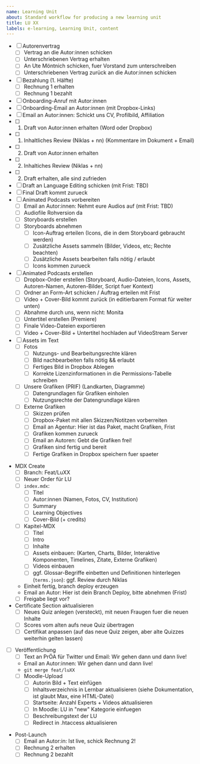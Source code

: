 ```yaml
---
name: Learning Unit
about: Standard workflow for producing a new learning unit
title: LU XX
labels: e-learning, Learning Unit, content
---
```


- [ ] Autorenvertrag
  - [ ] Vertrag an die Autor:innen schicken
  - [ ] Unterschriebenen Vertrag erhalten
  - [ ] An Ute Möntnich schicken, fuer Vorstand zum unterschreiben
  - [ ] Unterschriebenen Vertrag zurück an die Autor:innen schicken
- [ ] Bezahlung (1. Hälfte)
  - [ ] Rechnung 1 erhalten
  - [ ] Rechnung 1 bezahlt
- [ ] Onboarding-Anruf mit Autor:innen
- [ ] Onboarding-Email an Autor:innen (mit Dropbox-Links)
- [ ] Email an Autor:innen: Schickt uns CV, Profilbild, Affiliation
- [ ] 1. Draft von Autor:innen erhalten (Word oder Dropbox)
- [ ] 1. Inhaltliches Review (Niklas + nn) (Kommentare im Dokument + Email)
- [ ] 2. Draft von Autor:innen erhalten
- [ ] 2. Inhaltiches Review (Niklas + nn)
- [ ] 2. Draft erhalten, alle sind zufrieden
- [ ] Draft an Language Editing schicken (mit Frist: TBD)
- [ ] Final Draft kommt zurueck
- [ ] Animated Podcasts vorbereiten
  - [ ] Email an Autor:innen: Nehmt eure Audios auf (mit Frist: TBD)
  - [ ] Audiofile Rohversion da
  - [ ] Storyboards erstellen
  - [ ] Storyboards abnehmen
    - [ ] Icon-Auftrag erteilen (Icons, die in dem Storyboard gebraucht werden)
    - [ ] Zusätzliche Assets sammeln (Bilder, Videos, etc; Rechte beachten)
    - [ ] Zusätzliche Assets bearbeiten falls nötig / erlaubt
    - [ ] Icons kommen zurueck
- [ ] Animated Podcasts erstellen
  - [ ] Dropbox-Order erstellen (Storyboard, Audio-Dateien, Icons, Assets, Autoren-Namen, Autoren-Bilder, Script fuer Kontext)
  - [ ] Ordner an Form-Art schicken / Auftrag erteilen mit Frist
  - [ ] Video + Cover-Bild kommt zurück (in editierbarem Format für weiter unten)
  - [ ] Abnahme durch uns, wenn nicht: Monita
  - [ ] Untertitel erstellen (Premiere)
  - [ ] Finale Video-Dateien exportieren
  - [ ] Video + Cover-Bild + Untertitel hochladen auf VideoStream Server
- [ ] Assets im Text
  - [ ] Fotos
    - [ ] Nutzungs- und Bearbeitungsrechte klären
    - [ ] Bild nachbearbeiten falls nötig && erlaubt
    - [ ] Fertiges Bild in Dropbox Ablegen
    - [ ] Korrekte Lizenzinformationen in die Permissions-Tabelle schreiben
  - [ ] Unsere Grafiken (PRIF) (Landkarten, Diagramme)
    - [ ] Datengrundlagen für Grafiken einholen
    - [ ] Nutzungsrechte der Datengrundlage klären
  - [ ] Externe Grafiken
    - [ ] Skizzen prüfen
    - [ ] Dropbox-Paket mit allen Skizzen/Notitzen vorberreiten
    - [ ] Email an Agentur: Hier ist das Paket, macht Grafiken, Frist
    - [ ] Grafiken kommen zurueck
    - [ ] Email an Autoren: Gebt die Grafiken frei!
    - [ ] Grafiken sind fertig und bereit
    - [ ] Fertige Grafiken in Dropbox speichern fuer spaeter
- MDX Create
  - [ ] Branch: Feat/LuXX
  - [ ] Neuer Order für LU
  - [ ] `index.mdx`:
    - [ ] Titel
    - [ ] Autor:innen (Namen, Fotos, CV, Institution)
    - [ ] Summary
    - [ ] Learning Objectives
    - [ ] Cover-Bild (+ credits)
  - [ ] Kapitel-MDX
    - [ ] Titel
    - [ ] Intro
    - [ ] Inhalte
    - [ ] Assets einbauen: (Karten, Charts, Bilder, Interaktive Komponenten, Timelines, Zitate, Externe Grafiken)
    - [ ] Videos einbauen
    - [ ] ggf. Glossar-Begriffe einbetten und Definitionen hinterlegen (`terms.json`): ggf. Review durch Niklas
  - Einheit fertig, branch deploy erzeugen
  - Email an Autor: Hier ist dein Branch Deploy, bitte abnehmen (Frist)
  - [ ] Freigabe liegt vor?
- Certificate Section aktualisieren
  - [ ] Neues Quiz anlegen (versteckt), mit neuen Fraugen fuer die neuen Inhalte
  - [ ] Scores vom alten aufs neue Quiz übertragen
  - [ ] Certifikat anpassen (auf das neue Quiz zeigen, aber alte Quizzes weiterhin gelten lassen)
- [ ] Veröffentlichung
  - [ ] Text an PrÖA für Twitter und Email: Wir gehen dann und dann live!
  - Email an Autor:innen: Wir gehen dann und dann live!
  - `git merge feat/luXX`
  - [ ] Moodle-Upload
    - [ ] Autorin Bild + Text einfügen
    - [ ] Inhaltsverzeichnis in Lernbar aktualisieren (siehe Dokumentation, ist glaubt Max, eine HTML-Datei)
    - [ ] Startseite: Anzahl Experts + Videos aktualisieren
    - [ ] In Moodle: LU in "new" Kategorie einfuegen
    - [ ] Beschreibungstext der LU
    - [ ] Redirect in .htaccess aktualisieren
- Post-Launch
  - [ ] Email an Autor:in: Ist live, schick Rechnung 2!
  - [ ] Rechnung 2 erhalten
  - [ ] Rechnung 2 bezahlt
